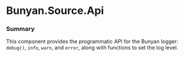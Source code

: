 # Bunyan.Source.Api

<!-- bunyan_header -->

### Summary

This component provides the programmatic API for the Bunyan logger:
`debug()`, `info`, `warn`, and `error`, along with functions to set the
log level.